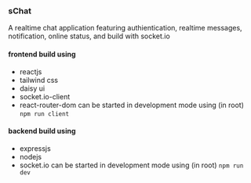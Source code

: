 ### sChat 
A realtime chat application featuring authientication, realtime messages, notification, online status, and build with socket.io

#### frontend build using
- reactjs
- tailwind css
- daisy ui
- socket.io-client
- react-router-dom
can be started in development mode using (in root) `npm run client`

#### backend build using
- expressjs
- nodejs
- socket.io
can be started in development mode using (in root) `npm run dev`

